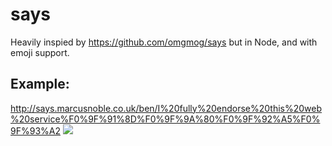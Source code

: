 # says

Heavily inspied by https://github.com/omgmog/says but in Node, and with emoji support. 

## Example: 

http://says.marcusnoble.co.uk/ben/I%20fully%20endorse%20this%20web%20service%F0%9F%91%8D%F0%9F%9A%80%F0%9F%92%A5%F0%9F%93%A2
![](http://says.marcusnoble.co.uk/ben/I%20fully%20endorse%20this%20web%20service%F0%9F%91%8D%F0%9F%9A%80%F0%9F%92%A5%F0%9F%93%A2)
